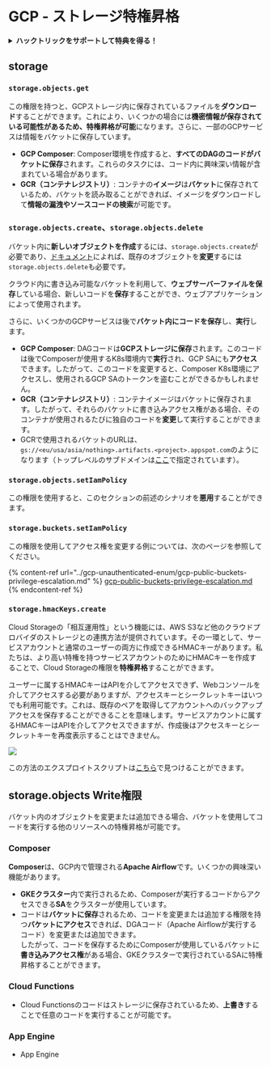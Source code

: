 # GCP - ストレージ特権昇格

<details>

<summary><strong>ハックトリックをサポートして特典を得る！</strong></summary>

* **HackTricksで会社を宣伝したい**場合や、**PEASSの最新バージョンを見たい**場合、または**HackTricksをPDFでダウンロード**したい場合は、[**サブスクリプションプラン**](https://github.com/sponsors/carlospolop)をご覧ください！
* [**公式PEASS＆HackTricksグッズ**](https://peass.creator-spring.com)を手に入れましょう
* [**The PEASS Family**](https://opensea.io/collection/the-peass-family)を見つけて、独占的な[**NFT**](https://opensea.io/collection/the-peass-family)のコレクションを発見しましょう
* 💬 [**Discordグループ**](https://discord.gg/hRep4RUj7f)または[**Telegramグループ**](https://t.me/peass)に参加するか、**Twitter**で私をフォローしましょう 🐦 [**@carlospolopm**](https://twitter.com/carlospolopm)
* **ハッキングのトリックを共有するには、**[**HackTricks**](https://github.com/carlospolop/hacktricks)と[**HackTricks Cloud**](https://github.com/carlospolop/hacktricks-cloud)のGitHubリポジトリにPRを提出してください。

</details>

## storage

### `storage.objects.get`

この権限を持つと、GCPストレージ内に保存されているファイルを**ダウンロード**することができます。これにより、いくつかの場合には**機密情報が保存されている可能性があるため、特権昇格が可能**になります。さらに、一部のGCPサービスは情報をバケットに保存しています。

* **GCP Composer**: Composer環境を作成すると、**すべてのDAGのコードがバケットに保存**されます。これらのタスクには、コード内に興味深い情報が含まれている場合があります。
* **GCR（コンテナレジストリ）**: コンテナの**イメージ**は**バケット**に保存されているため、バケットを読み取ることができれば、イメージをダウンロードして**情報の漏洩やソースコードの検索**が可能です。

### `storage.objects.create`、`storage.objects.delete`

バケット内に**新しいオブジェクトを作成**するには、`storage.objects.create`が必要であり、[ドキュメント](https://cloud.google.com/storage/docs/access-control/iam-permissions#object\_permissions)によれば、既存のオブジェクトを**変更**するには`storage.objects.delete`も必要です。

クラウド内に書き込み可能なバケットを利用して、**ウェブサーバーファイルを保存**している場合、新しいコードを**保存**することができ、ウェブアプリケーションによって使用されます。

さらに、いくつかのGCPサービスは後で**バケット内にコードを保存**し、**実行**します。

* **GCP Composer**: DAGコードは**GCPストレージに保存**されます。このコードは後でComposerが使用するK8s環境内で**実行**され、GCP SAにも**アクセス**できます。したがって、このコードを変更すると、Composer K8s環境にアクセスし、使用されるGCP SAのトークンを盗むことができるかもしれません。
* **GCR（コンテナレジストリ）**: コンテナイメージはバケットに保存されます。したがって、それらのバケットに書き込みアクセス権がある場合、そのコンテナが使用されるたびに独自のコードを**変更**して実行することができます。
* GCRで使用されるバケットのURLは、`gs://<eu/usa/asia/nothing>.artifacts.<project>.appspot.com`のようになります（トップレベルのサブドメインは[ここ](https://cloud.google.com/container-registry/docs/pushing-and-pulling)で指定されています）。

### `storage.objects.setIamPolicy`

この権限を使用すると、このセクションの前述のシナリオを**悪用**することができます。

### **`storage.buckets.setIamPolicy`**

この権限を使用してアクセス権を変更する例については、次のページを参照してください。

{% content-ref url="../gcp-unauthenticated-enum/gcp-public-buckets-privilege-escalation.md" %}
[gcp-public-buckets-privilege-escalation.md](../gcp-unauthenticated-enum/gcp-public-buckets-privilege-escalation.md)
{% endcontent-ref %}

### `storage.hmacKeys.create`

Cloud Storageの「相互運用性」という機能には、AWS S3など他のクラウドプロバイダのストレージとの連携方法が提供されています。その一環として、サービスアカウントと通常のユーザーの両方に作成できるHMACキーがあります。私たちは、より高い特権を持つサービスアカウントのためにHMACキーを作成することで、Cloud Storageの権限を**特権昇格**することができます。

ユーザーに属するHMACキーはAPIを介してアクセスできず、Webコンソールを介してアクセスする必要がありますが、アクセスキーとシークレットキーはいつでも利用可能です。これは、既存のペアを取得してアカウントへのバックアップアクセスを保存することができることを意味します。サービスアカウントに属するHMACキーはAPIを介してアクセスできますが、作成後はアクセスキーとシークレットキーを再度表示することはできません。

![](https://rhinosecuritylabs.com/wp-content/uploads/2020/04/image2-1.png)

この方法のエクスプロイトスクリプトは[こちら](https://github.com/RhinoSecurityLabs/GCP-IAM-Privilege-Escalation/blob/master/ExploitScripts/storage.hmacKeys.create.py)で見つけることができます。

## storage.objects Write権限

バケット内のオブジェクトを変更または追加できる場合、バケットを使用してコードを実行する他のリソースへの特権昇格が可能です。

### Composer

**Composer**は、GCP内で管理される**Apache Airflow**です。いくつかの興味深い機能があります。

* **GKEクラスター**内で実行されるため、Composerが実行するコードからアクセスできる**SA**をクラスターが使用しています。
* コードは**バケットに保存**されるため、コードを変更または追加する権限を持つ**バケットにアクセス**できれば、DGAコード（Apache Airflowが実行するコード）を変更または追加できます。\
したがって、コードを保存するためにComposerが使用しているバケットに**書き込みアクセス権**がある場合、GKEクラスターで実行されているSAに特権昇格することができます。

### Cloud Functions

* Cloud Functionsのコードはストレージに保存されているため、**上書き**することで任意のコードを実行することが可能です。

### App Engine

* App Engine
